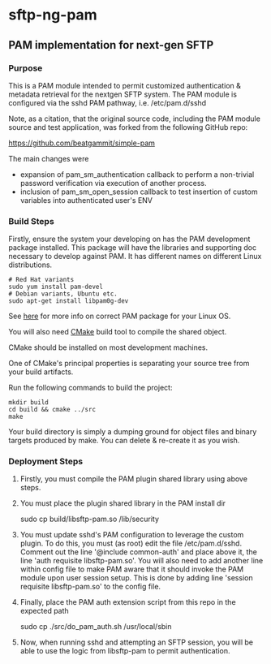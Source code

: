# sftp-ng-pam
## PAM implementation for next-gen SFTP

### Purpose
This is a PAM module intended to permit customized authentication & metadata retrieval for the nextgen SFTP system. The PAM module is configured via the sshd PAM pathway, i.e. /etc/pam.d/sshd

Note, as a citation, that the original source code, including the PAM module source and test application, was forked from the following GitHub repo:

 https://github.com/beatgammit/simple-pam

The main changes were
- expansion of pam_sm_authentication callback to perform a non-trivial password verification via execution of another process.
- inclusion of pam_sm_open_session callback to test insertion of custom variables into authenticated user's ENV

### Build Steps

Firstly, ensure the system your developing on has the PAM development package installed. This package will have the libraries and supporting doc necessary to develop against PAM. It has different names on different Linux distributions.

```
# Red Hat variants
sudo yum install pam-devel
# Debian variants, Ubuntu etc.
sudo apt-get install libpam0g-dev
```

See [here](https://mariadb.com/kb/en/library/installing-correct-libraries-for-pam-and-readline/) for more info on correct PAM package for your Linux OS.

You will also need [CMake](https://cmake.org/) build tool to compile the shared object.

CMake should be installed on most development machines.

One of CMake's principal properties is separating your source tree from your build artifacts.

Run the following commands to build the project:
```
mkdir build
cd build && cmake ../src
make
```
Your build directory is simply a dumping ground for object files and binary targets produced by make. You can delete & re-create it as you wish.

### Deployment Steps

 1) Firstly, you must compile the PAM plugin shared library using above steps.

 2) You must place the plugin shared library in the PAM install dir

      sudo cp build/libsftp-pam.so /lib/security

 3) You must update sshd's PAM configuration to leverage the custom plugin. To do this, you must (as root) edit the file /etc/pam.d/sshd. Comment out the line '@include common-auth' and place above it, the line 'auth requisite libsftp-pam.so'. You will also need to add another line within config file to make PAM aware that it should invoke the PAM module upon user session setup. This is done by adding line 'session requisite libsftp-pam.so' to the config file.

 4) Finally, place the PAM auth extension script from this repo in the expected path

      sudo cp ./src/do_pam_auth.sh /usr/local/sbin

 5) Now, when running sshd and attempting an SFTP session, you will be able to use the logic from libsftp-pam to  permit authentication. 
